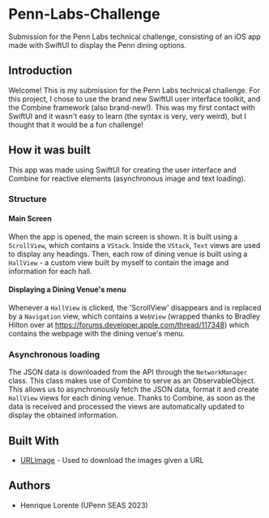 # Penn-Labs-Challenge
Submission for the Penn Labs technical challenge, consisting of an iOS app made with SwiftUI to display the Penn dining options.

## Introduction
Welcome! This is my submission for the Penn Labs technical challenge. For this project, I chose to use the brand new SwiftUI user interface toolkit, and the Combine framework (also brand-new!). This was my first contact with SwiftUI and it wasn't easy to learn (the syntax is very, very weird), but I thought that it would be a fun challenge!

## How it was built
This app was made using SwiftUI for creating the user interface and Combine for reactive elements (asynchronous image and text loading).

### Structure

#### Main Screen
When the app is opened, the main screen is shown. It is built using a `ScrollView`, which contains a `VStack`. Inside the `VStack`, `Text` views are used to display any headings. Then, each row of dining venue is built using a `HallView` - a custom view built by myself to contain the image and information for each hall.

#### Displaying a Dining Venue's menu
Whenever a `HallView` is clicked, the 'ScrollView' disappears and is replaced by a `Navigation` view, which contains a `WebView` (wrapped thanks to Bradley Hilton over at https://forums.developer.apple.com/thread/117348) which contains the webpage with the dining venue's menu.

### Asynchronous loading
The JSON data is downloaded from the API through the `NetworkManager` class. This class makes use of Combine to serve as an ObservableObject. This allows us to asynchronously fetch the JSON data, format it and create `HallView` views for each dining venue. Thanks to Combine, as soon as the data is received and processed the views are automatically updated to display the obtained information.

## Built With

* [URLImage](https://github.com/dmytro-anokhin/url-image) - Used to download the images given a URL

## Authors

* Henrique Lorente (UPenn SEAS 2023)
